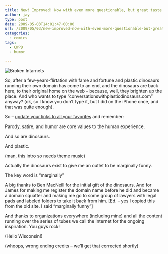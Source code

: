 ```yaml
---
title: New! Improved! Now with even more questionable, but great taste
author: jay
type: post
date: 2009-05-03T14:01:47+00:00
url: /2009/05/03/new-improved-now-with-even-more-questionable-but-great-taste/
categories:
  - comics
tags:
  - CWPD
  - humor

---
```

![Broken Intarnets][1]

So, after a few-years-flirtation with fame and fortune and plastic dinosaurs running their own domain has come to an end, and the dinosaurs are back here, to their original home on the web &#8211; because, well, they brighten up the place. And who wants to type “conversationswithplasticdinosaurs.com” anyway? (ok, so I know you don’t type it, but I did on the iPhone once, and that was quite enough).

So &#8211; [update your links to all your favorites][2] and remember:

Parody, satire, and humor are core values to the human experience.

And so are dinosaurs.

And plastic.

(man, this intro so needs theme music)

Actually the dinosaurs exist to give me an outlet to be marginally funny.

The key word is “marginally”

A big thanks to Ben MacNeill for the initial gift of the dinosaurs. And for James for making me register the domain name before he did and became a domain squatter and making me go to some group of lawyers with legal pads and labeled folders to take it back from him. [Ed. &#8211; yes I copied this from the old site. I said “marginally funny”]

And thanks to organizations everywhere (including mine) and all the content running over the series of tubes we call the Internet for the ongoing inspiration. You guys rock!

(Hello Wisconsin!)

(whoops, wrong ending credits &#8211; we’ll get that corrected shortly)

 [1]: https://cdn.rambleon.org/migrate/2009/05/broke.jpg
 [2]: /categories/comics